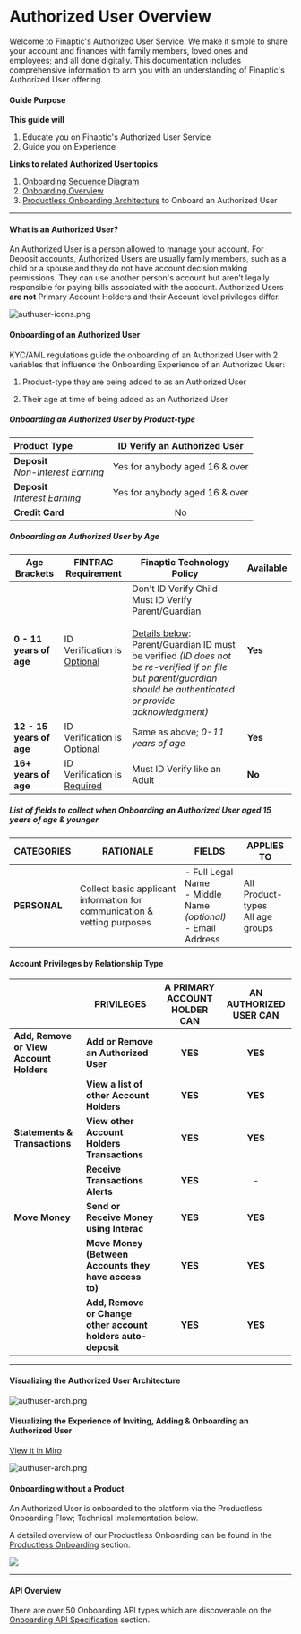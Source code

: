 # Authorized User Overview

Welcome to Finaptic's Authorized User Service. We make it simple to share your account and finances with family members, loved ones and employees; and all done digitally. This documentation includes comprehensive information to arm you with an understanding of Finaptic's Authorized User offering.

#### **Guide Purpose**

**This guide will**

1. Educate you on Finaptic's Authorized User Service
2. Guide you on Experience

**Links to related Authorized User topics**

1. [Onboarding Sequence Diagram](/../../Implementation-Guide/Onboarding/OnboardingSequenceDoc/)
2. [Onboarding Overview](/../../Implementation-Guide/Onboarding/OnboardingDocumentation/)
3. [Productless Onboarding Architecture](/../../Implementation-Guide/Onboarding/ProductlessOnboardingDoc/) to Onboard an Authorized User

----

#### What is an Authorized User?

An Authorized User is a person allowed to manage your account.
For Deposit accounts, Authorized Users are usually family members, such as a child or a spouse and they do not have account decision making permissions.
They can use another person's account but aren’t legally responsible for paying bills associated with the account.
Authorized Users **are not** Primary Account Holders and their Account level privileges differ.

![authuser-icons.png](images/authuser-icons.png)

#### Onboarding of an Authorized User

KYC/AML regulations guide the onboarding of an Authorized User with 2 variables that influence the Onboarding Experience of an Authorized User:

1. Product-type they are being added to as an Authorized User

2. Their age at time of being added as an Authorized User

##### Onboarding an Authorized User by Product-type

| Product Type                           | ID Verify an Authorized User   |
|:-------------------------------------- |:------------------------------:|
| **Deposit**<br/>*Non-Interest Earning* | Yes for anybody aged 16 & over |
| **Deposit**<br/>*Interest Earning*     | Yes for anybody aged 16 & over |
| **Credit Card**                        | No                             |

##### Onboarding an Authorized User by Age

| **Age Brackets**         | **FINTRAC Requirement**            | **Finaptic Technology Policy**                                                                                                                                                                                                               | Available |
| ------------------------ | ---------------------------------- | -------------------------------------------------------------------------------------------------------------------------------------------------------------------------------------------------------------------------------------------- | --------- |
| **0 - 11 years of age**  | ID Verification is <u>Optional</u> | Don't ID Verify Child <br>Must ID Verify Parent/Guardian<br><br><u>Details below</u>:<br>Parent/Guardian ID must be verified *(ID does not be re-verified if on file but parent/guardian should be authenticated or provide acknowledgment)* | **Yes**   |
| **12 - 15 years of age** | ID Verification is <u>Optional</u> | Same as above; *0-11 years of age*                                                                                                                                                                                                           | **Yes**   |
| **16+ years of age**     | ID Verification is <u>Required</u> | Must ID Verify like an Adult                                                                                                                                                                                                                 | **No**    |

##### List of fields to collect when Onboarding an Authorized User aged 15 years of age & younger

| CATEGORIES   | RATIONALE                                                                | FIELDS                                                                    | APPLIES TO                           |
| ------------ | ------------------------------------------------------------------------ | ------------------------------------------------------------------------- | ------------------------------------ |
| **PERSONAL** | Collect basic applicant information for communication & vetting purposes | - Full Legal Name<br/>- Middle Name *(optional)*<br/>- Email Address<br/> | All Product-types<br/>All age groups |

#### Account Privileges by Relationship Type

|                                         | PRIVILEGES                                                   | A PRIMARY ACCOUNT HOLDER CAN | AN AUTHORIZED USER CAN |
|:--------------------------------------- | ------------------------------------------------------------ |:----------------------------:|:----------------------:|
| **Add, Remove or View Account Holders** | **Add or Remove an Authorized User**                         | **YES**                      | **YES**                |
|                                         | **View a list of other Account Holders**                     | **YES**                      | **YES**                |
| **Statements & Transactions**           | **View other Account Holders Transactions**                  | **YES**                      | **YES**                |
|                                         | **Receive Transactions Alerts**                              | **YES**                      | -                      |
| **Move Money**                          | **Send or Receive Money using Interac**                      | **YES**                      | **YES**                |
|                                         | **Move Money (Between Accounts they have access to)**        | **YES**                      | **YES**                |
|                                         | **Add, Remove or Change other account holders auto-deposit** | **YES**                      | **YES**                |

----

#### Visualizing the Authorized User Architecture

![authuser-arch.png](images/authuser-arch.svg)

#### Visualizing the Experience of Inviting, Adding & Onboarding an Authorized User

[View it in Miro](https://miro.com/app/board/uXjVOMPHP5M=/?invite_link_id=7415608430)

![authuser-arch.png](images/AuthUserInviteFlow_Feb2022.png)

#### Onboarding without a Product

An Authorized User is onboarded to the platform via the Productless Onboarding Flow; Technical Implementation below.

A detailed overview of our Productless Onboarding can be found in the [Productless Onboarding](/../../Implementation-Guide/Onboarding/ProductlessOnboardingDoc/) section. 

![ ](images/productless-onboarding-arch.svg)

---

#### API Overview

There are over 50 Onboarding API types which are discoverable on the [Onboarding API Specification](/../../API-Specifications/onboarding/) section. 
